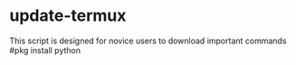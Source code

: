 # update-termux
This script is designed for novice users to download important commands
#pkg install python
